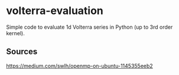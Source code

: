 # volterra-evaluation
Simple code to evaluate 1d Volterra series in Python (up to 3rd order kernel).



## Sources

https://medium.com/swlh/openmp-on-ubuntu-1145355eeb2
